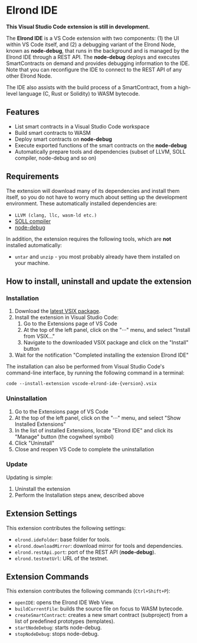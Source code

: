 # Elrond IDE

**This Visual Studio Code extension is still in development.**

The **Elrond IDE** is a VS Code extension with two components: (1) the UI within VS Code itself, and (2) a debugging variant of the Elrond Node, known as **node-debug**, that runs in the background and is managed by the Elrond IDE through a REST API. The **node-debug** deploys and executes SmartContracts on demand and provides debugging information to the IDE. Note that you can reconfigure the IDE to connect to the REST API of any other Elrond Node.

The IDE also assists with the build process of a SmartContract, from a high-level language (C, Rust or Solidity) to WASM bytecode.

## Features

 - List smart contracts in a Visual Studio Code workspace
 - Build smart contracts to WASM
 - Deploy smart contracts on **node-debug**
 - Execute exported functions of the smart contracts on the **node-debug**
 - Automatically prepare tools and dependencies (subset of LLVM, SOLL compiler, node-debug and so on)


## Requirements
The extension will download many of its dependencies and install them itself, so you do not have to worry much about setting up the development environment. These automatically installed dependencies are:

* `LLVM (clang, llc, wasm-ld etc.)`
* [SOLL compiler](https://github.com/second-state/soll)
* [node-debug](https://github.com/ElrondNetwork/elrond-go-node-debug)


In addition, the extension requires the following tools, which are **not** installed automatically:

* `untar` and `unzip` - you most probably already have them installed on your machine.

## How to install, uninstall and update the extension

### Installation
1. Download the [latest VSIX package](https://github.com/ElrondNetwork/vscode-elrond-c/releases/latest).
2. Install the extension in Visual Studio Code: 
    1. Go to the Extensions page of VS Code
    1. At the top of the left panel, click on the "···" menu, and select "Install from VSIX..."
    1. Navigate to the downloaded VSIX package and click on the "Install" button
3. Wait for the notification "Completed installing the extension Elrond IDE"

The installation can also be performed from Visual Studio Code's command-line interface, by running the following command in a terminal:

```
code --install-extension vscode-elrond-ide-{version}.vsix
```

### Uninstallation
1. Go to the Extensions page of VS Code
1. At the top of the left panel, click on the "···" menu, and select "Show Installed Extensions"
1. In the list of installed Extensions, locate "Elrond IDE" and click its "Manage" button (the cogwheel symbol)
1. Click "Uninstall"
1. Close and reopen VS Code to complete the uninstallation

### Update
Updating is simple:
1. Uninstall the extension
1. Perform the Installation steps anew, described above


## Extension Settings

This extension contributes the following settings:

* `elrond.ideFolder`: base folder for tools.
* `elrond.downloadMirror`: download mirror for tools and dependencies.
* `elrond.restApi.port`: port of the REST API (**node-debug**).
* `elrond.testnetUrl`: URL of the testnet.

## Extension Commands

This extension contributes the following commands (`Ctrl+Shift+P`):

* `openIDE`: opens the Elrond IDE Web View.
* `buildCurrentFile`: builds the source file on focus to WASM bytecode.
* `createSmartContract`: creates a new smart contract (subproject) from a list of predefined prototypes (templates).
* `startNodeDebug`: starts node-debug.
* `stopNodeDebug`: stops node-debug.